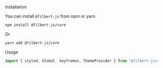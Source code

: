 Installation

You can install `@filbert-js` from npm or yarn

```sh
npm install @filbert-js/core
```

Or

```sh
yarn add @filbert-js/core
```

Usage

```js
import { styled, Global, keyframes, ThemeProvider } from "@filbert-js/core"
```
